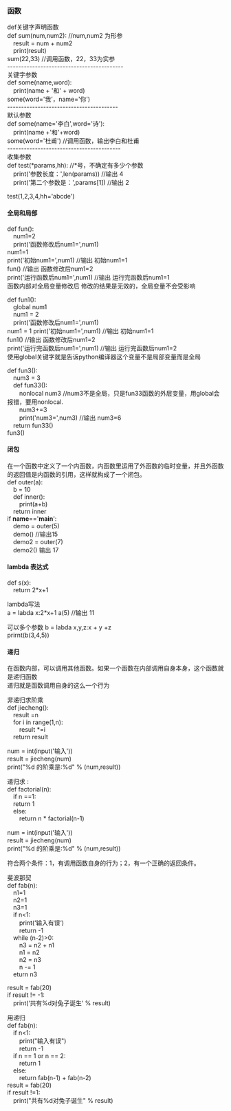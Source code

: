 ### 函数  
def关键字声明函数  
def sum(num,num2):   //num,num2 为形参  
&emsp;result = num + num2  
&emsp;print(result)  
sum(22,33)  //调用函数，22，33为实参  
\------------------------------------------  
关键字参数  
def some(name,word):  
&emsp;print(name + '和' + word)  
some(word='我’，name='你')  
\----------------------------------------  
默认参数  
def some(name='李白',word='诗'):  
&emsp;print(name +'和'+word)  
some(word='杜甫')  //调用函数，输出李白和杜甫  
\-----------------------------------------  
收集参数  
def test(*params,hh):     //*号，不确定有多少个参数  
&emsp;print('参数长度：',len(params))    //输出 4  
&emsp;print('第二个参数是：',params[1])  //输出 2  

test(1,2,3,4,hh='abcde')  

#### 全局和局部  
def fun():  
&emsp;num1=2  
&emsp;print('函数修改后num1=',num1)  
num1=1  
print('初始num1=',num1)    //输出 初始num1=1  
fun()                       //输出  函数修改后num1=2  
print('运行函数后num1=',num1)  //输出   运行完函数后num1=1  
函数内部对全局变量修改后 修改的结果是无效的，全局变量不会受影响  

def fun1():  
&emsp;global num1  
&emsp;num1 = 2  
&emsp;print('函数修改后num1=',num1)  
num1 = 1 
print('初始num1=',num1)     //输出 初始num1=1  
fun1()                      //输出  函数修改后num1=2  
print('运行完函数后num1=',num1)  //输出   运行完函数后num1=2  
使用global关键字就是告诉python编译器这个变量不是局部变量而是全局  

def fun3():  
&emsp;num3 = 3  
&emsp;def fun33():   
&emsp;&emsp;nonlocal num3    //num3不是全局，只是fun33函数的外层变量，用global会报错，要用nonlocal.  
&emsp;&emsp;num3+=3  
&emsp;&emsp;print('num3=',num3)  //输出  num3=6  
&emsp;return fun33()  
fun3()  

#### 闭包  
在一个函数中定义了一个内函数，内函数里运用了外函数的临时变量，并且外函数的返回值是内函数的引用，这样就构成了一个闭包。  
def outer(a):  
&emsp;b = 10  
&emsp;def inner():  
&emsp;&emsp;print(a+b)  
&emsp;return inner  
if __name__=='__main__':  
 &emsp;demo = outer(5)  
 &emsp;demo()      //输出15  
 &emsp;demo2 = outer(7)  
 &emsp;demo2()  输出   17    

#### lambda 表达式  
def s(x):  
&emsp;return 2*x+1  

lambda写法  
a = labda x:2*x+1
a(5)   //输出  11

可以多个参数
b = labda x,y,z:x + y +z  
prirnt(b(3,4,5))  


#### 递归  
在函数内部，可以调用其他函数。如果一个函数在内部调用自身本身，这个函数就是递归函数  
递归就是函数调用自身的这么一个行为  

非递归求阶乘  
def jiecheng():  
&emsp;result =n  
&emsp;for i in range(1,n):  
&emsp;&emsp;result *=i  
&emsp;return result  

num = int(input('输入'))  
result = jiecheng(num)  
print("%d 的阶乘是:%d" % (num,result))  


递归求 :   
def factorial(n):  
&emsp;if n ==1:  
&emsp;return 1  
&emsp;else:  
&emsp;&emsp;return n * factorial(n-1)  

num = int(input('输入'))  
result = jiecheng(num)  
print("%d 的阶乘是:%d" % (num,result)) 

符合两个条件：1，有调用函数自身的行为；2，有一个正确的返回条件。  

斐波那契  
def fab(n):  
&emsp;n1=1  
&emsp;n2=1  
&emsp;n3=1  
&emsp;if n<1:  
&emsp;&emsp;print(‘输入有误‘)  
&emsp;&emsp;return -1  
&emsp;while (n-2)>0:  
&emsp;&emsp;n3 = n2 + n1  
&emsp;&emsp;n1 = n2  
&emsp;&emsp;n2 = n3  
&emsp;&emsp;n -= 1  
&emsp;eturn n3  

result = fab(20)  
if result != -1:  
&emsp;print(‘共有%d对兔子诞生‘ % result)  

用递归  
def fab(n):  
&emsp;if n<1:  
&emsp;&emsp;print("输入有误")  
&emsp;&emsp;return -1  
&emsp;if n == 1 or n == 2:  
&emsp;&emsp;return 1  
&emsp;else:  
&emsp;&emsp;return fab(n-1) + fab(n-2)  
result = fab(20)  
if result !=1:  
&emsp;print("共有%d对兔子诞生" % result)  








